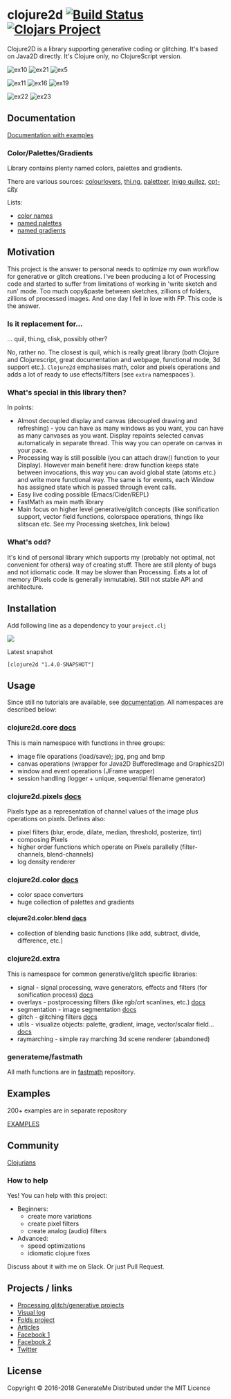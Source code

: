 # clojure2d [![Build Status](https://travis-ci.org/Clojure2D/clojure2d.svg?branch=master)](https://travis-ci.org/Clojure2D/clojure2d) [![Clojars Project](https://img.shields.io/clojars/v/clojure2d.svg)](https://clojars.org/clojure2d)

Clojure2D is a library supporting generative coding or glitching. It's based on Java2D directly. It's Clojure only, no ClojureScript version.

![ex10](results/small/ex10.jpg "Example 10")
![ex21](results/small/ex21.jpg "Example 21")
![ex5](results/small/ex5.jpg "Example 5")

![ex11](results/small/ex11.jpg "Example 11")
![ex16](results/small/ex16.jpg "Example 16")
![ex19](results/small/ex19.jpg "Example 19")

![ex22](results/small/ex22.jpg "Example 22")
![ex23](results/small/ex23.jpg "Example 23")

## Documentation

[Documentation with examples](https://clojure2d.github.io/clojure2d/docs/codox/)

### Color/Palettes/Gradients

Library contains plenty named colors, palettes and gradients.

There are various sources: [colourlovers](http://www.colourlovers.com/), [thi.ng](https://github.com/thi-ng/color/blob/master/src/presets.org), [paletteer](https://github.com/EmilHvitfeldt/paletteer), [inigo quilez](https://www.iquilezles.org/www/articles/palettes/palettes.htm), [cpt-city](http://soliton.vm.bytemark.co.uk/pub/cpt-city/)

Lists:

* [color names](https://clojure2d.github.io/clojure2d/docs/static/colors.html)
* [named palettes](https://clojure2d.github.io/clojure2d/docs/static/palettes/index.html)
* [named gradients](https://clojure2d.github.io/clojure2d/docs/static/gradients/index.html)

## Motivation

This project is the answer to personal needs to optimize my own workflow for generative or glitch creations. I've been producing a lot of Processing code and started to suffer from limitations of working in 'write sketch and run' mode. Too much copy&paste between sketches, zillions of folders, zillions of processed images. And one day I fell in love with FP. This code is the answer.

### Is it replacement for...

... quil, thi.ng, clisk, possibly other?

No, rather no. The closest is quil, which is really great library (both Clojure and Clojurescript, great documentation and webpage, functional mode, 3d support etc.).
`Clojure2d` emphasises math, color and pixels operations and adds a lot of ready to use effects/filters (see `extra` namespaces`).

### What's special in this library then?

In points:

* Almost decoupled display and canvas (decoupled drawing and refreshing) - you can have as many windows as you want, you can have as many canvases as you want. Display repaints selected canvas automaticaly in separate thread. This way you can operate on canvas in your pace.
* Processing way is still possible (you can attach draw() function to your Display). However main benefit here: draw function keeps state between invocations, this way you can avoid global state (atoms etc.) and write more functional way. The same is for events, each Window has assigned state which is passed through event calls.
* Easy live coding possible (Emacs/Cider/REPL)
* FastMath as main math library
* Main focus on higher level generative/glitch concepts (like sonification support, vector field functions, colorspace operations, things like slitscan etc. See my Processing sketches, link below)

### What's odd?

It's kind of personal library which supports my (probably not optimal, not convenient for others) way of creating stuff.
There are still plenty of bugs and not idiomatic code. It may be slower than Processing. Eats a lot of memory (Pixels code is generally immutable). Still not stable API and architecture.

## Installation

Add following line as a dependency to your `project.clj`

![](https://clojars.org/clojure2d/latest-version.svg)

Latest snapshot

`[clojure2d "1.4.0-SNAPSHOT"]`

## Usage

Since still no tutorials are available, see [documentation](https://clojure2d.github.io/clojure2d/docs/codox/). All namespaces are described below:

### clojure2d.core [docs](https://clojure2d.github.io/clojure2d/docs/codox/clojure2d.core.html)

This is main namespace with functions in three groups:

* image file oparations (load/save); jpg, png and bmp
* canvas operations (wrapper for Java2D BufferedImage and Graphics2D)
* window and event operations (JFrame wrapper)
* session handling (logger + unique, sequential filename generator)

### clojure2d.pixels [docs](https://clojure2d.github.io/clojure2d/docs/codox/clojure2d.pixels.html)

Pixels type as a representation of channel values of the image plus operations on pixels.
Defines also:

* pixel filters (blur, erode, dilate, median, threshold, posterize, tint)
* composing Pixels
* higher order functions which operate on Pixels parallelly (filter-channels, blend-channels)
* log density renderer

### clojure2d.color [docs](https://clojure2d.github.io/clojure2d/docs/codox/clojure2d.color.html)

* color space converters
* huge collection of palettes and gradients

#### clojure2d.color.blend [docs](https://clojure2d.github.io/clojure2d/docs/codox/clojure2d.color.blend.html)

* collection of blending basic functions (like add, subtract, divide, difference, etc.)

### clojure2d.extra

This is namespace for common generative/glitch specific libraries:

* signal - signal processing, wave generators, effects and filters (for sonification process) [docs](https://clojure2d.github.io/clojure2d/docs/codox/clojure2d.extra.signal.html)
* overlays - postprocessing filters (like rgb/crt scanlines, etc.) [docs](https://clojure2d.github.io/clojure2d/docs/codox/clojure2d.extra.overlays.html)
* segmentation - image segmentation [docs](https://clojure2d.github.io/clojure2d/docs/codox/clojure2d.extra.segmentation.html)
* glitch - glitching filters [docs](https://clojure2d.github.io/clojure2d/docs/codox/clojure2d.extra.glitch.html)
* utils - visualize objects: palette, gradient, image, vector/scalar field... [docs](https://clojure2d.github.io/clojure2d/docs/codox/clojure2d.extra.glitch.html)
* raymarching - simple ray marching 3d scene renderer (abandoned)

### generateme/fastmath

All math functions are in [fastmath](https://github.com/generateme/fastmath) repository.

## Examples

200+ examples are in separate repository

[EXAMPLES](https://github.com/Clojure2D/clojure2d-examples)

## Community

[Clojurians](https://clojurians.slack.com/archives/clojure2d)

### How to help

Yes! You can help with this project:

* Beginners:
  - create more variations
  - create pixel filters
  - create analog (audio) filters
* Advanced:
  - speed optimizations
  - idiomatic clojure fixes

Discuss about it with me on Slack.
Or just Pull Request.

## Projects / links

* [Processing glitch/generative projects](https://github.com/tsulej/GenerateMe)
* [Visual log](http://generateme.tumblr.com)
* [Folds project](http://folds2d.tumblr.com)
* [Articles](https://generateme.wordpress.com)
* [Facebook 1](https://www.facebook.com/generateme)
* [Facebook 2](https://www.facebook.com/folds2d)
* [Twitter](https://twitter.com/generateme_blog)

## License

Copyright © 2016-2018 GenerateMe
Distributed under the MIT Licence
